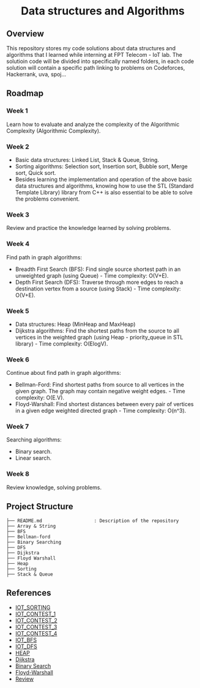 <!-- PROJECT LOGO -->
<br />
<p align="center">
  <h1 align="center">Data structures and Algorithms</h1>
  

<!-- OVERVIEW -->
## Overview
This repository stores my code solutions about data structures and algorithms that I learned while interning at FPT Telecom - IoT lab. The solutioin code will be divided into specifically named folders, in each code solution will contain a specific path linking to problems on Codeforces, Hackerrank, uva, spoj...<br>
## Roadmap
### Week 1
Learn how to evaluate and analyze the complexity of the Algorithmic Complexity (Algorithmic Complexity).
### Week 2
* Basic data structures: Linked List, Stack & Queue, String.<br>
* Sorting algorithms: Selection sort, Insertion sort, Bubble sort, Merge sort, Quick sort.<br>
* Besides learning the implementation and operation of the above basic data structures and algorithms, knowing how to use the STL (Standard Template Library) library from C++ is also essential to be able to solve the problems convenient. 
### Week 3
Review and practice the knowledge learned by solving problems.
### Week 4
Find path in graph algorithms:
* Breadth First Search (BFS): Find single source shortest path in an unweighted graph (using Queue) - Time complexity: O(V+E).
* Depth First Search (DFS): Traverse through more edges to reach a destination vertex from a source (using Stack) - Time complexity: O(V+E).
### Week 5
* Data structures: Heap (MinHeap and MaxHeap)
* Dijkstra algorithms: Find the shortest paths from the source to all vertices in the weighted graph (using Heap - priority_queue in STL library) - Time complexity: O(ElogV).
### Week 6
Continue about find path in graph algorithms:
* Bellman-Ford: Find shortest paths from source to all vertices in the given graph. The graph may contain negative weight edges. - Time complexity: O(E.V).
* Floyd-Warshall: Find shortest distances between every pair of vertices in a given edge weighted directed graph - Time complexity: O(n^3).
### Week 7
Searching algorithms:
* Binary search.
* Linear search.
### Week 8
Review knowledge, solving problems.
## Project Structure

```
├── README.md              		: Description of the repository
├── Array & String
├── BFS
├── Bellman-ford
├── Binary Searching
├── DFS
├── Dijkstra
├── Floyd Warshall
├── Heap
├── Sorting
├── Stack & Queue
```

<!-- References -->
## References
* [IOT_SORTING](https://vjudge.net/contest/444045)
* [IOT_CONTEST_1](https://vjudge.net/contest/444169)
* [IOT_CONTEST_2](https://vjudge.net/contest/444173)
* [IOT_CONTEST_3](https://vjudge.net/contest/444307)
* [IOT_CONTEST_4](https://vjudge.net/contest/444768)
* [IOT_BFS](https://vjudge.net/contest/445576)
* [IOT_DFS](https://vjudge.net/contest/446128)
* [HEAP](https://vjudge.net/contest/446882#overview)
* [Dijkstra](https://vjudge.net/contest/447394)
* [Binary Search](https://vjudge.net/contest/447964)
* [Floyd-Warshall](https://vjudge.net/contest/448523)
* [Review](https://vjudge.net/contest/449519)
